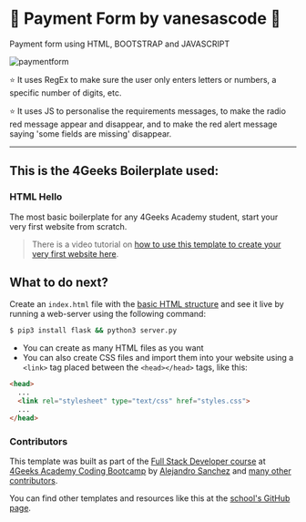 # 🌟 Payment Form by vanesascode 🌟

Payment form using HTML, BOOTSTRAP and JAVASCRIPT

![paymentform](https://github.com/4GeeksAcademy/Create-a-HTML5-form/assets/131259155/20acc708-0813-45bb-9d94-342d96765b42)

⭐ It uses RegEx to make sure the user only enters letters or numbers, a specific number of digits, etc.

⭐ It uses JS to personalise the requirements messages, to make the radio red message appear and disappear, and to make the red alert message saying 'some fields are missing' disappear.

***


## This is the 4Geeks Boilerplate used: 

### HTML Hello

The most basic boilerplate for any 4Geeks Academy student, start your very first website from scratch.

> There is a video tutorial on [how to use this template to create your very first website here](https://youtu.be/dfbDCMu_p-0).

## What to do next?

Create an `index.html` file with the [basic HTML structure](http://4geeks.com/lesson/what-is-html-learn-html#page-structure) and see it live by running a web-server using the following command:

```bash
$ pip3 install flask && python3 server.py
```

- You can create as many HTML files as you want
- You can also create CSS files and import them into your website using a `<link>` tag placed between the `<head></head>` tags, like this:

```html
<head>
  ...
  <link rel="stylesheet" type="text/css" href="styles.css">
  ...
</head>
```

### Contributors

This template was built as part of the [Full Stack Developer course](https://4geeksacademy.com/us/coding-bootcamps/part-time-full-stack-developer) at [4Geeks Academy Coding Bootcamp](https://4geeksacademy.com/us/coding-bootcamp) by [Alejandro Sanchez](https://twitter.com/alesanchezr) and [many other contributors](https://github.com/4GeeksAcademy/html-hello/graphs/contributors).

You can find other templates and resources like this at the [school's GitHub page](https://github.com/4geeksacademy/).
